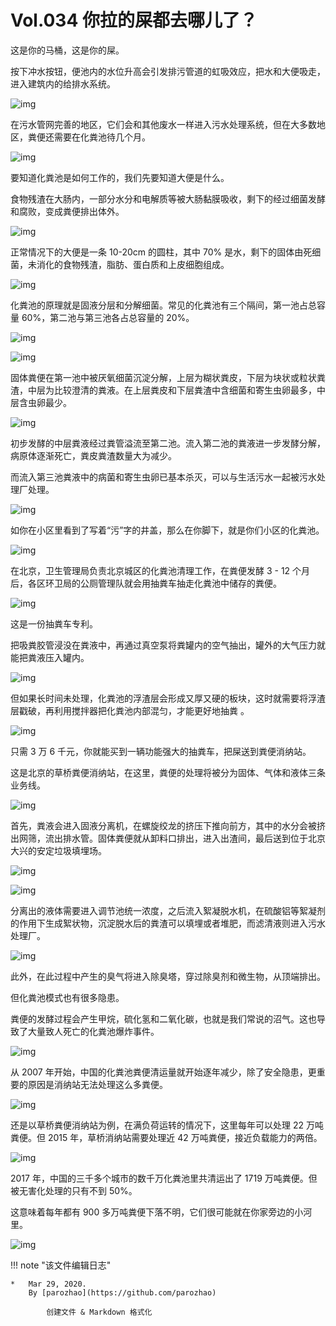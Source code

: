 # Vol.034 你拉的屎都去哪儿了？

这是你的马桶，这是你的屎。

按下冲水按钮，便池内的水位升高会引发排污管道的虹吸效应，把水和大便吸走，进入建筑内的给排水系统。

![img](https://mmbiz.qpic.cn/mmbiz_gif/U6yRaDu1NaZAEPicicF0yqoCga80iaE0ibXZzVMfpbTTyjxkO6ILn0fBTTEHjSSkaNqITm0Pu1wShdiaHoEGh3T2udA/640?wx_fmt=gif&tp=webp&wxfrom=5&wx_lazy=1)

在污水管网完善的地区，它们会和其他废水一样进入污水处理系统，但在大多数地区，粪便还需要在化粪池待几个月。

![img](https://mmbiz.qpic.cn/mmbiz_gif/U6yRaDu1NaZAEPicicF0yqoCga80iaE0ibXZQuCIUbsib3bGRlf3yIC0CB02LtEluiaKcZwQVShaqjSa4FhuHBN7nDAA/640?wx_fmt=gif&tp=webp&wxfrom=5&wx_lazy=1)

要知道化粪池是如何工作的，我们先要知道大便是什么。

食物残渣在大肠内，一部分水分和电解质等被大肠黏膜吸收，剩下的经过细菌发酵和腐败，变成粪便排出体外。

![img](https://mmbiz.qpic.cn/mmbiz_gif/U6yRaDu1NaZAEPicicF0yqoCga80iaE0ibXZz25t3XGENoOS1SO3wuY9kV6BDNqvZp8zHWm2JHbiblxh1TicTyKTpqXg/640?wx_fmt=gif&tp=webp&wxfrom=5&wx_lazy=1)

正常情况下的大便是一条 10-20cm 的圆柱，其中 70% 是水，剩下的固体由死细菌，未消化的食物残渣，脂肪、蛋白质和上皮细胞组成。

![img](https://mmbiz.qpic.cn/mmbiz_png/U6yRaDu1NaZAEPicicF0yqoCga80iaE0ibXZibnevyBUIjL10ZE0GvDqQnmibxB8DjB75slr0bgHNvQ6HzIRKCjqB4lQ/640?wx_fmt=png&tp=webp&wxfrom=5&wx_lazy=1&wx_co=1)

化粪池的原理就是固液分层和分解细菌。常见的化粪池有三个隔间，第一池占总容量 60%，第二池与第三池各占总容量的 20%。  

![img](https://mmbiz.qpic.cn/mmbiz_png/U6yRaDu1NaZAEPicicF0yqoCga80iaE0ibXZh4x3QEQ6JnTEopBgXnHmT97iccbwvoI1pW0CUIarhwpFYRH9RWibdsyg/640?wx_fmt=png&tp=webp&wxfrom=5&wx_lazy=1&wx_co=1)

![img](https://mmbiz.qpic.cn/mmbiz_png/U6yRaDu1NaZAEPicicF0yqoCga80iaE0ibXZ8wvHPcHAC8dP5Kib3jq4cMkjkbiafY0tGibhty8YYiaicLa1g1mXe2ml9Bw/640?wx_fmt=png&tp=webp&wxfrom=5&wx_lazy=1&wx_co=1)

固体粪便在第一池中被厌氧细菌沉淀分解，上层为糊状粪皮，下层为块状或粒状粪渣，中层为比较澄清的粪液。在上层粪皮和下层粪渣中含细菌和寄生虫卵最多，中层含虫卵最少。

![img](https://mmbiz.qpic.cn/mmbiz_gif/U6yRaDu1NaZAEPicicF0yqoCga80iaE0ibXZgTHI338Fr7p8z26PXdvDM3PQvlia5VuYRh5DmTzKqkMyrE2BYtSiaJkA/640?wx_fmt=gif&tp=webp&wxfrom=5&wx_lazy=1)

初步发酵的中层粪液经过粪管溢流至第二池。流入第二池的粪液进一步发酵分解，病原体逐渐死亡，粪皮粪渣数量大为减少。

而流入第三池粪液中的病菌和寄生虫卵已基本杀灭，可以与生活污水一起被污水处理厂处理。

![img](https://mmbiz.qpic.cn/mmbiz_gif/U6yRaDu1NaZAEPicicF0yqoCga80iaE0ibXZSIxShPyHtym5eXZdAlZE8iaJIibBZR2FPvs5jofiacSm3SyXSgREco0sQ/640?wx_fmt=gif&tp=webp&wxfrom=5&wx_lazy=1)

如你在小区里看到了写着“污”字的井盖，那么在你脚下，就是你们小区的化粪池。

![img](https://mmbiz.qpic.cn/mmbiz_gif/U6yRaDu1NaZAEPicicF0yqoCga80iaE0ibXZ2DfQHo7c2NAgRp6JPkMBEeW41IBvqNUzNaDD2DZxibOS9Ap1k0ECicIQ/640?wx_fmt=gif&tp=webp&wxfrom=5&wx_lazy=1)

在北京，卫生管理局负责北京城区的化粪池清理工作，在粪便发酵 3 - 12 个月后，各区环卫局的公厕管理队就会用抽粪车抽走化粪池中储存的粪便。

![img](https://mmbiz.qpic.cn/mmbiz_gif/U6yRaDu1NaZAEPicicF0yqoCga80iaE0ibXZCKuPk5dZrMv3mEvOAB0Z4O5AAKjwsic7sjEbORibwZia7raprfrACTe7A/640?wx_fmt=gif&tp=webp&wxfrom=5&wx_lazy=1)

这是一份抽粪车专利。

把吸粪胶管浸没在粪液中，再通过真空泵将粪罐内的空气抽出，罐外的大气压力就能把粪液压入罐内。

![img](https://mmbiz.qpic.cn/mmbiz_gif/U6yRaDu1NaZAEPicicF0yqoCga80iaE0ibXZjrI6k4DicMed4nuSlt9qIx0IlPN5LcrTicS2u9S3fAlftU4yh4jyzkpw/640?wx_fmt=gif&tp=webp&wxfrom=5&wx_lazy=1)

但如果长时间未处理，化粪池的浮渣层会形成又厚又硬的板块，这时就需要将浮渣层戳破，再利用搅拌器把化粪池内部混匀，才能更好地抽粪 。

![img](https://mmbiz.qpic.cn/mmbiz_gif/U6yRaDu1NaZAEPicicF0yqoCga80iaE0ibXZgkjiaMjPiatfOIbTwCO1yluxaYeibW5j7BZ9rfvibrMrOKNER7HUvcb7xQ/640?wx_fmt=gif&tp=webp&wxfrom=5&wx_lazy=1)

只需 3 万 6 千元，你就能买到一辆功能强大的抽粪车，把屎送到粪便消纳站。

这是北京的草桥粪便消纳站，在这里，粪便的处理将被分为固体、气体和液体三条业务线。

![img](https://mmbiz.qpic.cn/mmbiz_png/U6yRaDu1NaZAEPicicF0yqoCga80iaE0ibXZUpqCp7OuibbRJ0iaPAZ9OClicN0xpjHa2cgDNHvjno701jrEbtzUMEUuw/640?wx_fmt=png&tp=webp&wxfrom=5&wx_lazy=1&wx_co=1)

首先，粪液会进入固液分离机，在螺旋绞龙的挤压下推向前方，其中的水分会被挤出网筛，流出排水管。固体粪便就从卸料口排出，进入出渣间，最后送到位于北京大兴的安定垃圾填埋场。

![img](https://mmbiz.qpic.cn/mmbiz_gif/U6yRaDu1NaZAEPicicF0yqoCga80iaE0ibXZ0bm4Yql7AajyiaAzRWVtYsSicTxbMj8k04aMcjCG4aYFtWF96o2HIqlg/640?wx_fmt=gif&tp=webp&wxfrom=5&wx_lazy=1)

![img](https://mmbiz.qpic.cn/mmbiz_gif/U6yRaDu1NaZAEPicicF0yqoCga80iaE0ibXZpayFnca11yWZoI6d3rNFuF0mtUgZRxjD7oTnsvauia8cJvrnX8rB3qw/640?wx_fmt=gif&tp=webp&wxfrom=5&wx_lazy=1)

分离出的液体需要进入调节池统一浓度，之后流入絮凝脱水机，在硫酸铝等絮凝剂的作用下生成絮状物，沉淀脱水后的粪渣可以填埋或者堆肥，而滤清液则进入污水处理厂。

![img](https://mmbiz.qpic.cn/mmbiz_gif/U6yRaDu1NaZAEPicicF0yqoCga80iaE0ibXZbsb9ToqY3LnMff31cPWPTcLUjeKhiaMFlM9GWPJUjKh1M8zTbwNzQrQ/640?wx_fmt=gif&tp=webp&wxfrom=5&wx_lazy=1)

此外，在此过程中产生的臭气将进入除臭塔，穿过除臭剂和微生物，从顶端排出。

但化粪池模式也有很多隐患。

粪便的发酵过程会产生甲烷，硫化氢和二氧化碳，也就是我们常说的沼气。这也导致了大量致人死亡的化粪池爆炸事件。

![img](https://mmbiz.qpic.cn/mmbiz_gif/U6yRaDu1NaZAEPicicF0yqoCga80iaE0ibXZP5riciag9Y5F1WCmazstG2pk73K0whUwib0ib5QajRAhC6WWI3rh6vnoeQ/640?wx_fmt=gif&tp=webp&wxfrom=5&wx_lazy=1)

从 2007 年开始，中国的化粪池粪便清运量就开始逐年减少，除了安全隐患，更重要的原因是消纳站无法处理这么多粪便。

![img](https://mmbiz.qpic.cn/mmbiz_png/U6yRaDu1NaZAEPicicF0yqoCga80iaE0ibXZzljNkicyX1IyOFj1G7Cae6HXzpicHuFlzxwvavkB16UKRPIBKwLdZfsw/640?wx_fmt=png&tp=webp&wxfrom=5&wx_lazy=1&wx_co=1)

还是以草桥粪便消纳站为例，在满负荷运转的情况下，这里每年可以处理 22 万吨粪便。但 2015 年，草桥消纳站需要处理近 42 万吨粪便，接近负载能力的两倍。

![img](https://mmbiz.qpic.cn/mmbiz_png/U6yRaDu1NaZAEPicicF0yqoCga80iaE0ibXZw3a8G3ReSqmTxopAvuje4uzCy7Nr7ml5ggicwrG8JLicKqTs7LjQmJtw/640?wx_fmt=png&tp=webp&wxfrom=5&wx_lazy=1&wx_co=1)

2017 年，中国的三千多个城市的数千万化粪池里共清运出了 1719 万吨粪便。但被无害化处理的只有不到 50%。

这意味着每年都有 900 多万吨粪便下落不明，它们很可能就在你家旁边的小河里。

![img](https://mmbiz.qpic.cn/mmbiz_gif/U6yRaDu1NaZAEPicicF0yqoCga80iaE0ibXZuFM0nIQVU4qAxNEY2PpZoztyP5XHFic06AdocWO3VbYKIFptbxYFd1Q/640?wx_fmt=gif&tp=webp&wxfrom=5&wx_lazy=1)

!!! note "该文件编辑日志"

	* 	Mar 29, 2020.
		By [parozhao](https://github.com/parozhao)
	
			创建文件 & Markdown 格式化
